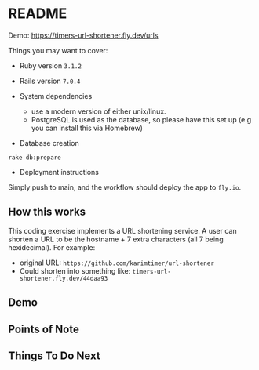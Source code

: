 # README

Demo: https://timers-url-shortener.fly.dev/urls

Things you may want to cover:

* Ruby version
`3.1.2`
* Rails version
`7.0.4`

* System dependencies

  - use a modern version of either unix/linux.
  - PostgreSQL is used as the database, so please have this set up (e.g you can install this via Homebrew)

* Database creation
```
rake db:prepare
```

* Deployment instructions

Simply push to main, and the workflow should deploy the app to `fly.io`.

## How this works

This coding exercise implements a URL shortening service. A user can shorten a URL to be the hostname + 7 extra characters (all 7 being hexidecimal). For example:

- original URL: `https://github.com/karimtimer/url-shortener`
- Could shorten into something like: `timers-url-shortener.fly.dev/44daa93`

## Demo


## Points of Note

## Things To Do Next

